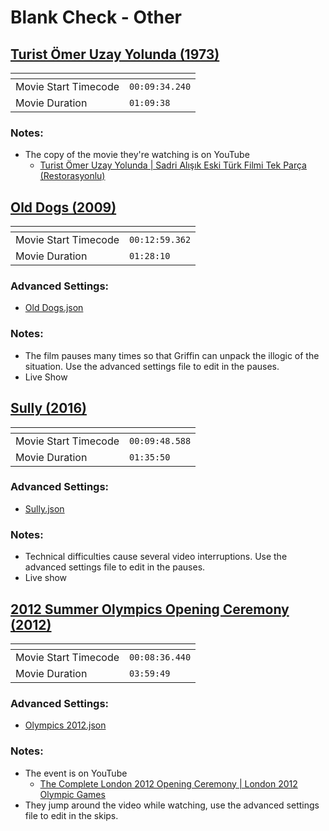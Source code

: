 Blank Check - Other
===================
[Turist Ömer Uzay Yolunda (1973)](https://www.patreon.com/posts/turkish-star-49886008)
---------------
| <!-- -->             | <!-- -->       |
|----------------------|----------------|
| Movie Start Timecode | `00:09:34.240` |
| Movie Duration       | `01:09:38`     |

### Notes:
- The copy of the movie they're watching is on YouTube
  - [Turist Ömer Uzay Yolunda | Sadri Alışık Eski Türk Filmi Tek Parça (Restorasyonlu)](https://www.youtube.com/watch?v=vQJcqUZDFPU)

[Old Dogs (2009)](https://www.patreon.com/posts/old-dogs-blank-67621591)
---------------
| <!-- -->             | <!-- -->       |
|----------------------|----------------|
| Movie Start Timecode | `00:12:59.362` |
| Movie Duration       | `01:28:10`     |

### Advanced Settings:
  - [Old Dogs.json](Settings/Old%20Dogs.json?raw=1)
### Notes:  
- The film pauses many times so that Griffin can unpack the illogic of the situation. Use the advanced settings file to edit in the pauses.
- Live Show

[Sully (2016)](https://www.patreon.com/posts/sully-blank-live-70350210)
---------------
| <!-- -->             | <!-- -->       |
|----------------------|----------------|
| Movie Start Timecode | `00:09:48.588` |
| Movie Duration       | `01:35:50`     |

### Advanced Settings:
  - [Sully.json](Settings/Sully.json?raw=1)
### Notes:
  - Technical difficulties cause several video interruptions. Use the advanced settings file to edit in the pauses.
  - Live show

[2012 Summer Olympics Opening Ceremony (2012)](https://www.patreon.com/posts/2012-summer-81343078)
---------------
| <!-- -->             | <!-- -->       |
|----------------------|----------------|
| Movie Start Timecode | `00:08:36.440` |
| Movie Duration       | `03:59:49`     |

### Advanced Settings:
  - [Olympics 2012.json](Settings/Olympics%202012.json?raw=1)
### Notes:
- The event is on YouTube
  - [The Complete London 2012 Opening Ceremony | London 2012 Olympic Games](https://www.youtube.com/watch?v=4As0e4de-rI)
- They jump around the video while watching, use the advanced settings file to edit in the skips.
